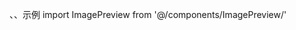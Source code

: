 、、示例
import ImagePreview from '@/components/ImagePreview/'
<ImagePreview
      :value="[
        'http://n.sinaimg.cn/ent/4_img/upload/8974ef5c/768/w1024h1344/20210601/5b4a-kquziik0444392.jpg',
        'http://n.sinaimg.cn/ent/4_img/upload/8974ef5c/768/w1024h1344/20210601/5b4a-kquziik0444392.jpg'
      ]"
    />

